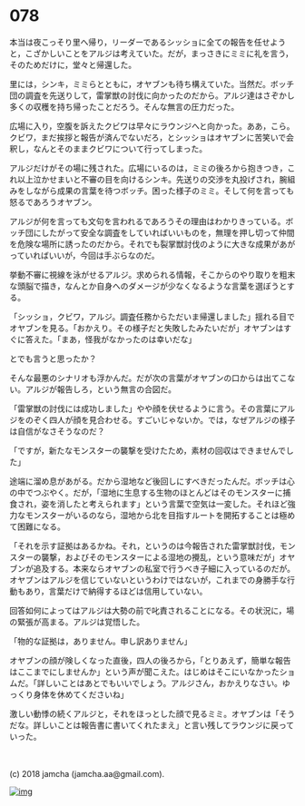 # 078

本当は夜こっそり里へ帰り，リーダーであるシッショに全ての報告を任せようと，こざかしいことをアルジは考えていた。だが，まっさきにミミに礼を言う，そのためだけに，堂々と帰還した。  

里には，シンキ，ミミらとともに，オヤブンも待ち構えていた。当然だ。ボッチ団の調査を先送りして，雷掌獣の討伐に向かったのだから。アルジ達はさぞかし多くの収穫を持ち帰ったことだろう。そんな無言の圧力だった。  

広場に入り，空腹を訴えたクビワは早々にラウンジへと向かった。ああ，こら。クビワ，まだ挨拶と報告が済んでないだろ，とシッショはオヤブンに苦笑いで会釈し，なんとそのままクビワについて行ってしまった。  

アルジだけがその場に残された。広場にいるのは，ミミの後ろから抱きつき，これ以上泣かせまいと不審の目を向けるシンキ。先送りの交渉を丸投げされ，腕組みをしながら成果の言葉を待つボッチ。困った様子のミミ。そして何を言っても怒るであろうオヤブン。  

アルジが何を言っても文句を言われるであろうその理由はわかりきっている。ボッチ団にしたがって安全な調査をしていればいいものを，無理を押し切って仲間を危険な場所に誘ったのだから。それでも裂掌獣討伐のように大きな成果があがっていればいいが，今回は手ぶらなのだ。  

挙動不審に視線を泳がせるアルジ。求められる情報，そこからのやり取りを粗末な頭脳で描き，なんとか自身へのダメージが少なくなるような言葉を選ぼうとする。  

「シッショ，クビワ，アルジ。調査任務からただいま帰還しました」揺れる目でオヤブンを見る。「おかえり。その様子だと失敗したみたいだが」オヤブンはすぐに答えた。「まあ，怪我がなかったのは幸いだな」  

とでも言うと思ったか？  

そんな最悪のシナリオも浮かんだ。だが次の言葉がオヤブンの口からは出てこない。アルジが報告しろ，という無言の合図だ。  

「雷掌獣の討伐には成功しました」やや顔を伏せるように言う。その言葉にアルジをのぞく四人が顔を見合わせる。すごいじゃないか。では，なぜアルジの様子は自信がなさそうなのだ？  

「ですが，新たなモンスターの襲撃を受けたため，素材の回収はできませんでした」  

途端に溜め息があがる。だから湿地など後回しにすべきだったんだ。ボッチは心の中でつぶやく。だが，「湿地に生息する生物のほとんどはそのモンスターに捕食され，姿を消したと考えられます」という言葉で空気は一変した。それほど強力なモンスターがいるのなら，湿地から北を目指すルートを開拓することは極めて困難になる。  

「それを示す証拠はあるかね。それ，というのは今報告された雷掌獣討伐，モンスターの襲撃，およびそのモンスターによる湿地の攪乱，という意味だが」オヤブンが追及する。本来ならオヤブンの私室で行うべき子細に入っているのだが。オヤブンはアルジを信じていないというわけではないが，これまでの身勝手な行動もあり，言葉だけで納得するほどは信用していない。  

回答如何によってはアルジは大勢の前で叱責されることになる。その状況に，場の緊張が高まる。アルジは覚悟した。  

「物的な証拠は，ありません。申し訳ありません」  

オヤブンの顔が険しくなった直後，四人の後ろから，「とりあえず，簡単な報告はここまでにしませんか」という声が聞こえた。はじめはそこにいなかったショムだ。「詳しいことはあとでもいいでしょう。アルジさん，おかえりなさい。ゆっくり身体を休めてくださいね」  

激しい動悸の続くアルジと，それをほっとした顔で見るミミ。オヤブンは「そうだな。詳しいことは報告書に書いてくれたまえ」と言い残してラウンジに戻っていった。  

<br>  
<br>  
(c) 2018 jamcha (jamcha.aa@gmail.com).  

[![img](http://i.creativecommons.org/l/by-nc-sa/4.0/88x31.png)](http://creativecommons.org/licenses/by-nc-sa/4.0/deed)